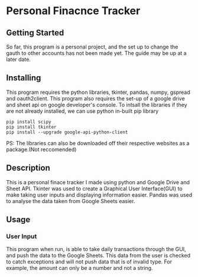 # Personal Finacnce Tracker

## Getting Started
So far, this program is a personal project, and the set up to change the gauth to other accounts has not been made yet. The guide may be up at a later date. 

## Installing
This program requires the python libraries, tkinter, pandas, numpy, gspread and oauth2client.
This program also requires the set-up of a google drive and sheet api on google developer's console.
To intsall the libraries if they are not already installed, we can use python in-built pip library
```
pip install scipy
pip install tkinter
pip install --upgrade google-api-python-client
```
PS: The libraries can also be downloaded off their respective websites as a package.(Not reccomended)

## Description
This is a personal finace tracker I made using python and Google Drive and Sheet API. Tkinter was used to create a Graphical User Interface(GUI) to make taking user inputs and displaying information easier. Pandas was used to analyse the data taken from Google Sheets easier. 

## Usage

### User Input
This program when run, is able to take daily transactions through the GUI, and push the data to the Google Sheets. This data from the user is checked to catch exceptions and will not push data that is of invalid type. For example, the amount can only be a number and not a string. 
